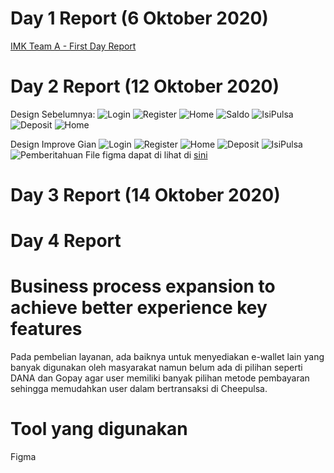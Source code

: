 # Day 1 Report (6 Oktober 2020)
[IMK Team A - First Day Report](https://www.youtube.com/watch?v=eY5T0DOOjfw)

# Day 2 Report (12 Oktober 2020)
Design Sebelumnya:
![Login](PrevDesign/Login.jpg)
![Register](PrevDesign/Register.jpg)
![Home](PrevDesign/Home.jpg)
![Saldo](PrevDesign/Saldo.jpg)
![IsiPulsa](PrevDesign/IsiPulsa.jpg)
![Deposit](PrevDesign/Deposit.jpg)
![Home](PrevDesign/Pemberitahuan.jpg)

Design Improve Gian
![Login](ImproveGian/IMK_login1.png)
![Register](ImproveGian/IMK_Register1.png)
![Home](ImproveGian/IMK_Beranda1.png)
![Deposit](ImproveGian/IMK_Deposit1.png)
![IsiPulsa](ImproveGian/IMK_isipulsa1.png)
![Pemberitahuan](ImproveGian/IMK_Pemberitahuan1.png)
File figma dapat di lihat di [sini](ImproveGian)

# Day 3 Report (14 Oktober 2020)

# Day 4 Report

# Business process expansion to achieve better experience key features
Pada pembelian layanan, ada baiknya untuk menyediakan e-wallet lain yang banyak digunakan oleh masyarakat namun belum ada di pilihan seperti DANA dan Gopay agar user memiliki banyak pilihan metode pembayaran sehingga memudahkan user dalam bertransaksi di Cheepulsa. 

# Tool yang digunakan
Figma
